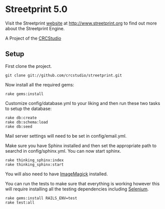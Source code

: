 Streetprint 5.0
===============

Visit the Streetprint [website][website] at http://www.streetprint.org to find out more about the Streetprint Engine.

A Project of the [CRCStudio][studio]

Setup
-----

First clone the project.

    git clone git://github.com/crcstudio/streetprint.git

Now install all the required gems:

    rake gems:install

Customize config/database.yml to your liking and then run these two tasks to setup the database:

    rake db:create
    rake db:schema:load
    rake db:seed

Mail server settings will need to be set in config/email.yml.

Make sure you have Sphinx installed and then set the appropriate path to searchd in config/sphinx.yml.  You can now start sphinx.

    rake thinking_sphinx:index
    rake thinking_sphinx:start

You will also need to have [ImageMagick][imagemagick] installed.

You can run the tests to make sure that everything is working however this will require installing all the testing dependencies including [Selenium][selenium].

    rake gems:install RAILS_ENV=test
    rake test:all

[website]:http://www.streetprint.org
[studio]:http://www.crcstudio.org
[imagemagick]:http://www.imagemagick.org/script/index.php
[selenium]:http://seleniumhq.org/
